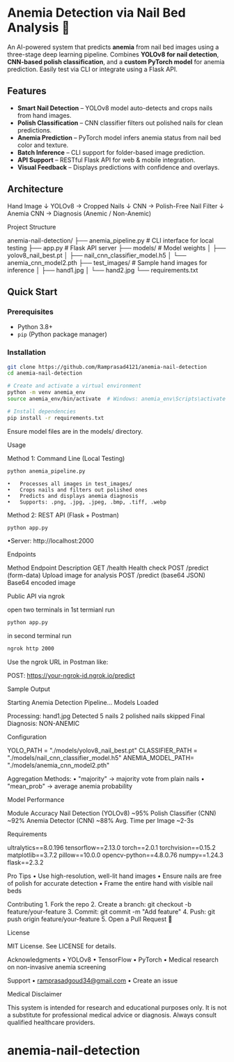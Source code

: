 #  Anemia Detection via Nail Bed Analysis 🧠

An AI-powered system that predicts **anemia** from nail bed images using a three-stage deep learning pipeline. Combines **YOLOv8 for nail detection**, **CNN-based polish classification**, and a **custom PyTorch model** for anemia prediction. Easily test via CLI or integrate using a Flask API.


##  Features

-  **Smart Nail Detection** – YOLOv8 model auto-detects and crops nails from hand images.
-  **Polish Classification** – CNN classifier filters out polished nails for clean predictions.
-  **Anemia Prediction** – PyTorch model infers anemia status from nail bed color and texture.
-  **Batch Inference** – CLI support for folder-based image prediction.
-  **API Support** – RESTful Flask API for web & mobile integration.
-  **Visual Feedback** – Displays predictions with confidence and overlays.



##  Architecture

Hand Image
↓
YOLOv8 → Cropped Nails
↓
CNN → Polish-Free Nail Filter
↓
Anemia CNN → Diagnosis (Anemic / Non-Anemic)


 Project Structure

anemia-nail-detection/
├── anemia_pipeline.py         # CLI interface for local testing
├── app.py                     # Flask API server
├── models/                    # Model weights
│   ├── yolov8_nail_best.pt
│   ├── nail_cnn_classifier_model.h5
│   └── anemia_cnn_model2.pth
├── test_images/               # Sample hand images for inference
│   ├── hand1.jpg
│   └── hand2.jpg
└── requirements.txt


##  Quick Start

###  Prerequisites
- Python 3.8+
- `pip` (Python package manager)

###  Installation

```bash
git clone https://github.com/Ramprasad4121/anemia-nail-detection
cd anemia-nail-detection

# Create and activate a virtual environment
python -m venv anemia_env
source anemia_env/bin/activate  # Windows: anemia_env\Scripts\activate

# Install dependencies
pip install -r requirements.txt
```
Ensure model files are in the models/ directory.


 Usage

Method 1: Command Line (Local Testing)

```bash
python anemia_pipeline.py
```

	•	Processes all images in test_images/
	•	Crops nails and filters out polished ones
	•	Predicts and displays anemia diagnosis
	•	Supports: .png, .jpg, .jpeg, .bmp, .tiff, .webp


Method 2: REST API (Flask + Postman)

```bash
python app.py
```
•Server: http://localhost:2000

Endpoints

Method	Endpoint	Description
GET	/health	Health check
POST	/predict (form-data)	Upload image for analysis
POST	/predict (base64 JSON)	Base64 encoded image


Public API via ngrok

open two terminals
in 1st termianl run
```bash
python app.py
```
in second terminal run
```bash
ngrok http 2000
```

Use the ngrok URL in Postman like:

POST: https://your-ngrok-id.ngrok.io/predict


 Sample Output

 Starting Anemia Detection Pipeline...
 Models Loaded

 Processing: hand1.jpg
 Detected 5 nails
 2 polished nails skipped
 Final Diagnosis: NON-ANEMIC




 Configuration

YOLO_PATH        = "./models/yolov8_nail_best.pt"
CLASSIFIER_PATH  = "./models/nail_cnn_classifier_model.h5"
ANEMIA_MODEL_PATH= "./models/anemia_cnn_model2.pth"

Aggregation Methods:
	•	"majority" → majority vote from plain nails
	•	"mean_prob" → average anemia probability



 Model Performance

Module	Accuracy
Nail Detection (YOLOv8)	~95%
Polish Classifier (CNN)	~92%
Anemia Detector (CNN)	~88%
Avg. Time per Image	~2-3s



 Requirements

ultralytics==8.0.196
tensorflow==2.13.0
torch==2.0.1
torchvision==0.15.2
matplotlib==3.7.2
pillow==10.0.0
opencv-python==4.8.0.76
numpy==1.24.3
flask==2.3.2




Pro Tips
	•	Use high-resolution, well-lit hand images
	•	Ensure nails are free of polish for accurate detection
	•	Frame the entire hand with visible nail beds



Contributing
	1.	Fork the repo
	2.	Create a branch: git checkout -b feature/your-feature
	3.	Commit: git commit -m "Add feature"
	4.	Push: git push origin feature/your-feature
	5.	Open a Pull Request 🚀



License

MIT License. See LICENSE for details.



Acknowledgments
	•	YOLOv8
	•	TensorFlow
	•	PyTorch
	•	Medical research on non-invasive anemia screening



Support
	•	ramprasadgoud34@gmail.com
	•	Create an issue



Medical Disclaimer

This system is intended for research and educational purposes only. It is not a substitute for professional medical advice or diagnosis. Always consult qualified healthcare providers.
# anemia-nail-detection
